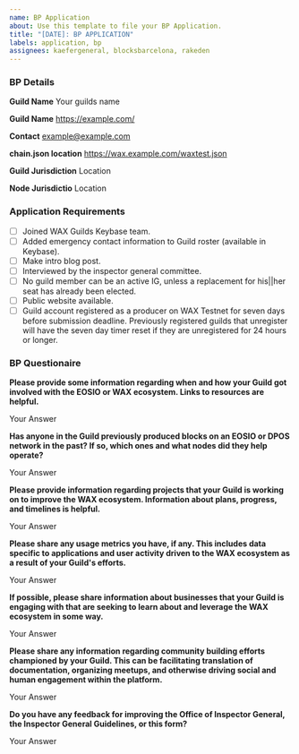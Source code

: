 ```yaml
---
name: BP Application
about: Use this template to file your BP Application.
title: "[DATE]: BP APPLICATION"
labels: application, bp
assignees: kaefergeneral, blocksbarcelona, rakeden
---
```


### BP Details

**Guild Name**
Your guilds name

**Guild Name**
https://example.com/

**Contact**
example@example.com

**chain.json location**
https://wax.example.com/waxtest.json

**Guild Jurisdiction**
Location

**Node Jurisdictio**
Location


### Application Requirements

* [ ]  Joined WAX Guilds Keybase team.
* [ ]  Added emergency contact information to Guild roster (available in Keybase).
* [ ]  Make intro blog post.
* [ ]  Interviewed by the inspector general committee.
* [ ]  No guild member can be an active IG, unless a replacement for his||her seat has already been elected.
* [ ]  Public website available.
* [ ]  Guild account registered as a producer on WAX Testnet for seven days before submission deadline. Previously registered guilds that unregister will have the seven day timer reset if they are unregistered for 24 hours or longer.

### BP Questionaire

**Please provide some information regarding when and how your Guild got involved with the EOSIO or WAX ecosystem. Links to resources are helpful.**

Your Answer

**Has anyone in the Guild previously produced blocks on an EOSIO or DPOS network in the past? If so, which ones and what nodes did they help operate?**

Your Answer

**Please provide information regarding projects that your Guild is working on to improve the WAX ecosystem. Information about plans, progress, and timelines is helpful.**

Your Answer

**Please share any usage metrics you have, if any. This includes data specific to applications and user activity driven to the WAX ecosystem as a result of your Guild's efforts.**

Your Answer

**If possible, please share information about businesses that your Guild is engaging with that are seeking to learn about and leverage the WAX ecosystem in some way.**

Your Answer

**Please share any information regarding community building efforts championed by your Guild. This can be facilitating translation of documentation, organizing meetups, and otherwise driving social and human engagement within the platform.**

Your Answer

**Do you have any feedback for improving the Office of Inspector General, the Inspector General Guidelines, or this form?**

Your Answer
